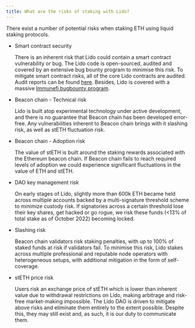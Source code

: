 ```yaml
---
title: What are the risks of staking with Lido?
---
```


There exist a number of potential risks when staking ETH using liquid staking protocols.

- Smart contract security

  There is an inherent risk that Lido could contain a smart contract vulnerability or bug. The Lido code is open-sourced, audited and covered by an extensive bug bounty program to minimise this risk. To mitigate smart contract risks, all of the core Lido contracts are audited. Audit reports can be found [here](https://github.com/lidofinance/audits#lido-protocol-audits). Besides, Lido is covered with a massive [Immunefi bugbounty program](https://immunefi.com/bounty/lido/).

- Beacon chain - Technical risk

  Lido is built atop experimental technology under active development, and there is no guarantee that Beacon chain has been developed error-free. Any vulnerabilities inherent to Beacon chain brings with it slashing risk, as well as stETH fluctuation risk.

- Beacon chain - Adoption risk

  The value of stETH is built around the staking rewards associated with the Ethereum beacon chain. If Beacon chain fails to reach required levels of adoption we could experience significant fluctuations in the value of ETH and stETH.

- DAO key management risk

  On early stages of Lido, slightly more than 600k ETH became held across multiple accounts backed by a multi-signature threshold scheme to minimize custody risk. If signatories across a certain threshold lose their key shares, get hacked or go rogue, we risk these funds (<13% of total stake as of October 2022) becoming locked.

- Slashing risk

  Beacon chain validators risk staking penalties, with up to 100% of staked funds at risk if validators fail. To minimise this risk, Lido stakes across multiple professional and reputable node operators with heterogeneous setups, with additional mitigation in the form of self-coverage.

- stETH price risk

  Users risk an exchange price of stETH which is lower than inherent value due to withdrawal restrictions on Lido, making arbitrage and risk-free market-making impossible. The Lido DAO is driven to mitigate above risks and eliminate them entirely to the extent possible. Despite this, they may still exist and, as such, it is our duty to communicate them.
